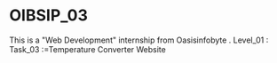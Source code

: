 # OIBSIP_03
This is  a "Web Development" internship from Oasisinfobyte . Level_01 : Task_03 :=Temperature Converter Website
